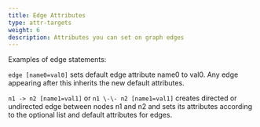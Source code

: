 ```yaml
---
title: Edge Attributes
type: attr-targets
weight: 6
description: Attributes you can set on graph edges
---
```


Examples of edge statements:

`edge [name0=val0]`
sets default edge attribute name0 to val0.
Any edge appearing after this inherits the new default attributes.

`n1 -> n2 [name1=val1]` or `n1 \-\- n2 [name1=val1]`
creates directed or undirected edge between nodes n1 and n2 and sets its attributes according to the optional list and default attributes for edges.
